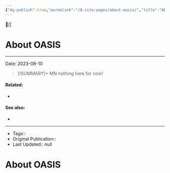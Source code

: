 ```yaml
---
{"dg-publish":true,"permalink":"/0-site-pages/about-oasis/","title":"About OASIS"}
---
```



🔺[[

# About OASIS
---
Date: 2023-08-10

> [!SUMMARY]+ MN
> nothing here for now!











#### Related:
- 



#### See also:
- 

---
- Tags:: 
- Original Publication:: 
-  Last Updated:: null
# About OASIS
